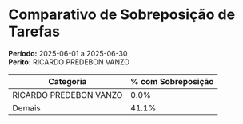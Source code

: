 # Comparativo de Sobreposição de Tarefas

**Período:** 2025-06-01 a 2025-06-30  
**Perito:** RICARDO PREDEBON VANZO

| Categoria | % com Sobreposição |
|-----------|---------------------|
| RICARDO PREDEBON VANZO | 0.0% |
| Demais    | 41.1% |
